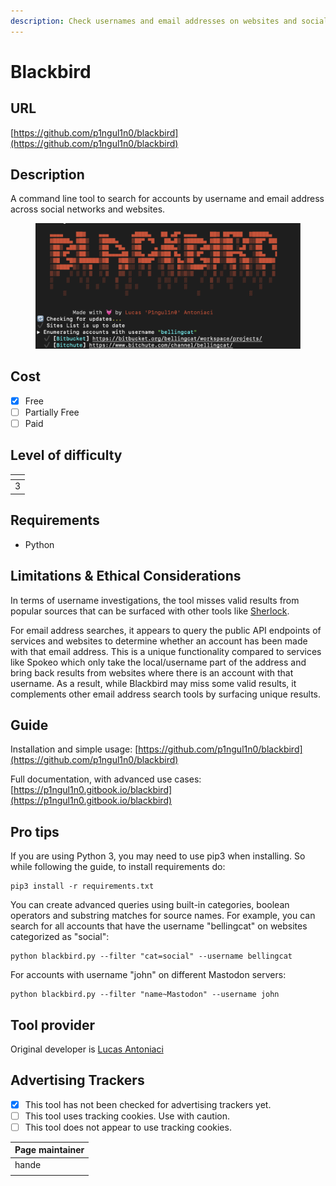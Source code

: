 ```yaml
---
description: Check usernames and email addresses on websites and social networks
---
```


# Blackbird

## URL

[https://github.com/p1ngul1n0/blackbird](https://github.com/p1ngul1n0/blackbird)

## Description

A command line tool to search for accounts by username and email address across social networks and websites.&#x20;

<figure><img src=".gitbook/assets/Screen Shot 2024-06-07 at 10.00.58 AM.png" alt=""><figcaption></figcaption></figure>

## Cost

* [x] Free
* [ ] Partially Free
* [ ] Paid

## Level of difficulty

<table><thead><tr><th data-type="rating" data-max="5"></th></tr></thead><tbody><tr><td>3</td></tr></tbody></table>

## Requirements

* Python

## Limitations & Ethical Considerations

In terms of username investigations, the tool misses valid results from popular sources that can be surfaced with other tools like [Sherlock](https://bellingcat.gitbook.io/toolkit/more/all-tools/sherlock).&#x20;

For email address searches, it appears to query the public API endpoints of services and websites to determine whether an account has been made with that email address. This is a unique functionality compared to services like Spokeo which only take the local/username part of the address and bring back results from websites where there is an account with that username. As a result, while Blackbird may miss some valid results, it complements other email address search tools by surfacing unique results. &#x20;

## Guide

Installation and simple usage: [https://github.com/p1ngul1n0/blackbird](https://github.com/p1ngul1n0/blackbird)

Full documentation, with advanced use cases: [https://p1ngul1n0.gitbook.io/blackbird](https://p1ngul1n0.gitbook.io/blackbird)

## Pro tips

If you are using Python 3, you may need to use pip3 when installing. So while following the guide, to install requirements do:

```
pip3 install -r requirements.txt
```

You can create advanced queries using built-in categories, boolean operators and substring matches for source names. For example, you can search for all accounts that have the username "bellingcat" on websites categorized as "social":

```
python blackbird.py --filter "cat=social" --username bellingcat 
```

For accounts with username "john" on different Mastodon servers:

```
python blackbird.py --filter "name~Mastodon" --username john 
```

## Tool provider

Original developer is [Lucas Antoniaci](https://www.linkedin.com/in/lucas-antoniaci/)

## Advertising Trackers

* [x] This tool has not been checked for advertising trackers yet.
* [ ] This tool uses tracking cookies. Use with caution.
* [ ] This tool does not appear to use tracking cookies.

| Page maintainer |
| --------------- |
| hande           |
|                 |
